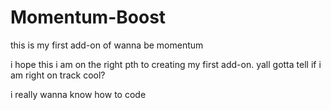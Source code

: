 # Momentum-Boost
this is my first add-on of wanna be momentum

i hope this i am on the right pth to creating my first add-on. yall gotta tell if i am right on track cool?

i really wanna know how to code

